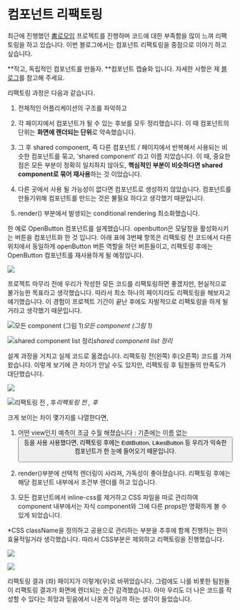 
# 컴포넌트 리팩토링



최근에 진행했던 [書로모임](http://booktogether.org) 프로젝트를 진행하며 코드에 대한 부족함을 많이 느껴 리팩토링을 하고 있습니다. 이번 블로그에서는 컴포넌트 리팩토링을 중점으로 이야기 하고 싶습니다.

**작고, 독립적인 컴포넌트를 만들자. **컴포넌트 캡슐화 입니다. 자세한 사항은 제 [블로그](https://medium.com/@oowgnoj/%EC%84%9C%EB%A1%9C%EB%AA%A8%EC%9E%84-%ED%94%84%EB%A1%9C%EC%A0%9D%ED%8A%B8-%ED%9A%8C%EA%B3%A0-%EB%A6%AC%EC%95%A1%ED%8A%B8-%EC%95%B1-%EA%B0%9C%EB%B0%9C%ED%95%98%EB%A9%B0-%EB%B0%9C%EC%83%9D%ED%95%9C-%EC%8B%A4%EC%88%98-%EC%BB%B4%ED%8F%AC%EB%84%8C%ED%8A%B8-%EC%BA%A1%EC%8A%90%ED%99%94-59ab99a05d55)를 참고해 주세요.

리팩토링 과정은 다음과 같습니다.

1. 전체적인 어플리케이션의 구조를 파악하고

1. 각 페이지에서 컴포넌트가 될 수 있는 후보를 모두 정리했습니다. 이 때 컴포넌트의 단위는 **화면에 렌더되는 단위**로 약속했습니다.

1. 그 후 shared component, 즉 다른 컴포넌트 / 페이지에서 반복해서 사용되는 비슷한 컴포넌트를 묶고, ‘shared component’ 라고 이름 지었습니다. 
이 때, 중요한 점은 모든 부분이 정확히 일치하지 않아도, **핵심적인 부분이 비슷하다면 shared component로 묶어 재사용**하는 것 이었습니다.

1. 다른 곳에서 사용 될 가능성이 없다면 컴포넌트로 생성하지 않았습니다. 컴포넌트를 만들기위해 컴포넌트를 만드는 것은 불필요 하다고 생각했기 때문입니다.

1. render() 부분에서 발생되는 conditional rendering 최소화했습니다.

한 예로 OpenButton 컴포넌트를 설계했습니다. openbutton은 모달창을 활성화시키는 버튼을 컴포넌트화 한 것 입니다. 아래 표에 3번째 항목은 리팩토링 전 코드에서 다른 위치에서 동일하게 openButton 버튼 역할을 하던 버튼들이고, 리팩토링 후에는 OpenButton 컴포넌트를 재사용하게 될 예정입니다.

![](https://cdn-images-1.medium.com/max/3128/1*IqMXMxHxkOwQ63l2OD7w3w.png)

프로젝트 마무리 전에 우리가 작성한 모든 코드를 리팩토링하면 좋겠지만, 현실적으로 불가능한 목표라고 생각했습니다. 따라서 최소 하나의 페이지라도 리팩토링을 해보자고 얘기했습니다. 이 경험이 프로젝트 기간이 끝난 후에도 자발적으로 리팩토링을 하게 될거라고 생각했기 때문입니다.

![모든 component (그림 1)](https://cdn-images-1.medium.com/max/2392/1*9_DwCzlScg80maM-qaiv1Q.gif)*모든 component (그림 1)*

![shared component list 정리](https://cdn-images-1.medium.com/max/4476/1*IZ23lZ9pxCCFCPJVT7T0aA.png)*shared component list 정리*

설계 과정을 거치고 실제 코드로 옮겼습니다. 리팩토링 전(왼쪽) 후(오른쪽) 코드를 가져왔습니다. 이렇게 보기에 큰 차이가 안날 수도 있지만, 리팩토링 후 팀원들의 만족도가 대단했습니다.

![](https://cdn-images-1.medium.com/max/2768/1*XVFFaTJcPMlwrlhzDgpzYA.png)

![리팩토링 전 , 후](https://cdn-images-1.medium.com/max/2756/1*kRhKqJJsJ7OBK5k6Yw8BLA.png)*리팩토링 전 , 후*

크게 보이는 차이 몇가지를 나열한다면,

1. 어떤 view인지 예측이 조금 수월 해졌습니다 : 기존에는 이름 없는 <Button> 등을 사용 사용했다면, 리팩토링 후에는 EditButton, LikesButton 등 우리가 익숙한 컴포넌트가 한 눈에 들어오기 때문입니다.

2. render()부분에 선택적 렌더링이 사라져, 가독성이 좋아졌습니다. 리팩토링 후에는 해당 컴포넌트 내부에서 조건부 렌더를 하고 있습니다.

3. 모든 컴포넌트에서 inline-css를 제거하고 CSS 파일을 따로 관리하여 component 내부에서는 자식 component와 그에 다른 props만 명확하게 볼 수 있게 되었습니다.

*CSS className을 정의하고 공용으로 관리하는 부분을 추후에 함께 진행하는 편이 효율적일거라 생각했습니다. 따라서 CSS부분은 제외하고 리팩토링을 진행했습니다.

![](https://cdn-images-1.medium.com/max/5076/1*1jqSnXfQyOqpll4jNj9AGQ.png)

![](https://cdn-images-1.medium.com/max/4604/1*LuunL9iq_5dLJTHSQZFt-Q.png)

리팩토링 결과 (좌) 페이지가 이렇게(우)로 바뀌었습니다. 그럼에도 나를 비롯한 팀원들이 리팩토링 결과가 화면에 렌더되는 순간 감격했습니다. 아마 우리도 더 나은 코드를 작성할 수 있다는 희망과 믿음에서 나온게 아닐까 하는 생각이 들었습니다.
